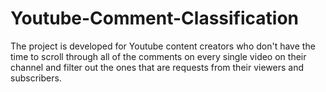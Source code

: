 # Youtube-Comment-Classification
The project is developed for Youtube content creators who don't have the time to scroll through all of the comments on every single video on their channel and filter out the ones that are requests from their viewers and subscribers.

